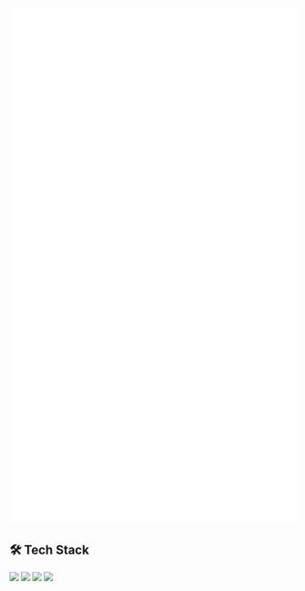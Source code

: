 
[arch]: https://archlinux.org
[neovim]: https://neovim.io/
[java]: https://www.java.com
[dotnet]: https://dotnet.microsoft.com
  
<p align="center">
  <img src="https://raw.githubusercontent.com/alikzalikz/alikzalikz/43dabe2872c90b15f4115efeeddebdb6aadffe65/github-metrics.svg" alt="GitHub Metrics"/>
</p>

## 🛠 Tech Stack
<p align="center">
  
  [<img src="https://www.vectorlogo.zone/logos/archlinux/archlinux-ar21.svg" width="200px" />][arch]
  [<img src="https://www.vectorlogo.zone/logos/neovimio/neovimio-ar21.svg" width="200px" />][neovim]
  [<img src="https://www.vectorlogo.zone/logos/java/java-ar21.svg" width="200px" />][java]
  [<img src="https://www.vectorlogo.zone/logos/dotnet/dotnet-ar21.svg" width="200px" />][dotnet]
  
</p>
